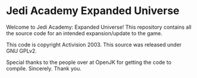 Jedi Academy Expanded Universe
============

Welcome to Jedi Academy: Expanded Universe! This repository contains all the source code for an intended expansion/update to the game.

This code is copyright Activision 2003. This source was released under GNU GPLv2.

Special thanks to the people over at OpenJK for getting the code to compile. Sincerely. Thank you.
